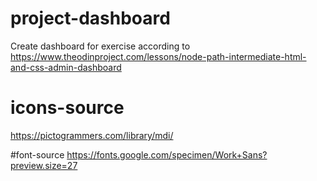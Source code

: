 # project-dashboard
Create dashboard for exercise according to https://www.theodinproject.com/lessons/node-path-intermediate-html-and-css-admin-dashboard


# icons-source
https://pictogrammers.com/library/mdi/

#font-source
https://fonts.google.com/specimen/Work+Sans?preview.size=27